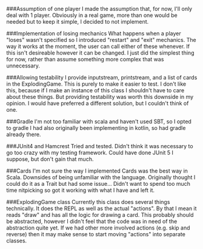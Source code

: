 
###Assumption of one player
I made the assumption that, for now, I'll only deal with 1 player.
Obviously in a real game, more than one would be needed but to keep it simple,
I decided to not implement.

###Implementation of losing mechanics
What happens when a player "loses" wasn't specified so I introduced "restart" and
"exit" mechanics.
The way it works at the moment, the user can call either of these whenever. If this
isn't desireable however it can be changed. I just did the simplest thing for now,
rather than assume something more complex that was unnecessary.

###Allowing testability
I provide inputstream, printstream, and a list of cards in the ExplodingGame.
This is purely to make it easier to test. I don't like this, because if I make an 
instance of this class I shouldn't have to care about these things.
But providing testability was worth this downside in my opinion.
I would have preferred a different solution, but I couldn't think of one.

###Gradle
I'm not too familiar with scala and haven't used SBT, so I opted to gradle
I had also originally been implementing in kotlin, so had gradle already there.

###JUnit4 and Hamcrest
Tried and tested. Didn't think it was necessary to go too crazy with my testing framework. Could have done
JUnit 5 I suppose, but don't gain that much.

###Cards
I'm not sure the way I implemented Cards was the best way in Scala. Downsides of being unfamiliar with the language.
Originally thought I could do it as a Trait but had some issue... Didn't want to spend too much time nitpicking so
got it working with what I have and left it.

###ExplodingGame class
Currently this class does several things technically. It does the REPL as well as the actual "actions".
By that I mean it reads "draw" and has all the logic for drawing a card. This probably should be abstracted,
however I didn't feel that the code was in need of the abstraction quite yet.
If we had other more involved actions (e.g. skip and reverse) then it may make sense to start moving "actions" into
separate classes.

